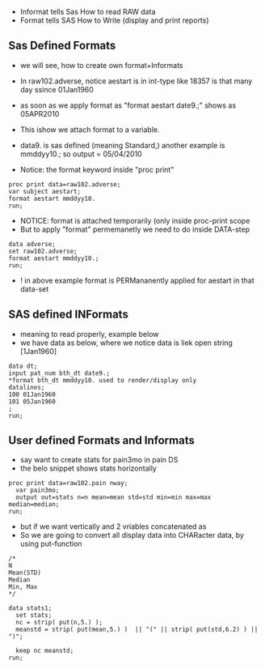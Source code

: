 * Informat tells Sas How to read RAW data
* Format tells SAS How to Write (display and print reports)

## Sas Defined Formats
* we will see, how to create own format+Informats
* In raw102.adverse, notice aestart is in int-type like 18357 is that many day ssince 01Jan1960
* as soon as we apply format as "format aestart date9.;" shows as 05APR2010
* This ishow we attach format to a variable.
* data9. is sas defined (meaning Standard,) another example is mmddyy10.; so output = 05/04/2010

* Notice: the format keyword inside "proc print"
```sas
proc print data=raw102.adverse;
var subject aestart;
format aestart mmddyy10.
run;
```

* NOTICE: format is attached temporarily (only inside proc-print scope
* But to apply "format" permemanetly we need to do inside DATA-step
```sas
data adverse;
set raw102.adverse;
format aestart mmddyy10.;
run;
```
* ! in above example format is PERMananently applied for aestart in that data-set

## SAS defined INFormats
* meaning to read properly, example below
* we have data as below, where we notice data is liek open string [1Jan1960]
```sas
data dt;
input pat_num bth_dt date9.;
*format bth_dt mmddyy10. used to render/display only
datalines;
100 01Jan1960
101 05Jan1960
;
run;
```

## User defined Formats and Informats
* say want to create stats for pain3mo in pain DS
* the belo  snippet shows stats horizontally
```sas
proc print data=raw102.pain nway;
  var pain3mo;
  output out=stats n=n mean=mean std=std min=min max=max median=median;
run;
```

* but if we want vertically and 2 vriables concatenated as
* So we are going to convert all display data into CHARacter data, by using put-function
```sas
/*
N
Mean(STD)
Median
Min, Max
*/

data stats1;
  set stats;
  nc = strip( put(n,5.) );
  meanstd = strip( put(mean,5.) )  || "(" || strip( put(std,6.2) ) || ")";
  
  keep nc meanstd;
run;
```
